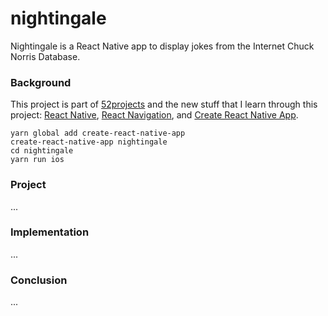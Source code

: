 # nightingale

Nightingale is a React Native app to display jokes from the Internet Chuck Norris Database.

### Background

This project is part of [52projects](https://donny.github.io/52projects/) and the new stuff that I learn through this project: [React Native](https://facebook.github.io/react-native/), [React Navigation](https://reactnavigation.org), and [Create React Native App](https://github.com/react-community/create-react-native-app).

```shell
yarn global add create-react-native-app
create-react-native-app nightingale
cd nightingale
yarn run ios
```

### Project

...

### Implementation

...

### Conclusion

...
